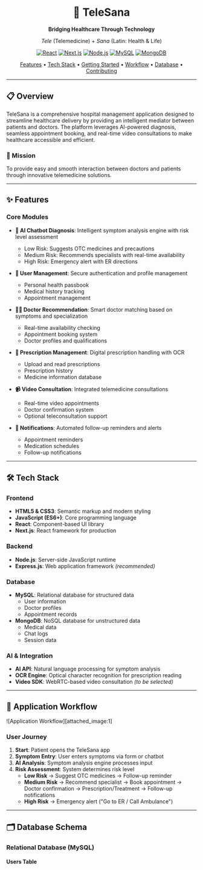 <div align="center">

# 🏥 TeleSana

**Bridging Healthcare Through Technology**

*Tele* (Telemedicine) + *Sana* (Latin: Health & Life)

[![React](https://img.shields.io/badge/React-20232A?style=for-the-badge&logo=react&logoColor=61DAFB)](https://reactjs.org/)
[![Next.js](https://img.shields.io/badge/Next.js-000000?style=for-the-badge&logo=next.js&logoColor=white)](https://nextjs.org/)
[![Node.js](https://img.shields.io/badge/Node.js-339933?style=for-the-badge&logo=node.js&logoColor=white)](https://nodejs.org/)
[![MySQL](https://img.shields.io/badge/MySQL-4479A1?style=for-the-badge&logo=mysql&logoColor=white)](https://www.mysql.com/)
[![MongoDB](https://img.shields.io/badge/MongoDB-47A248?style=for-the-badge&logo=mongodb&logoColor=white)](https://www.mongodb.com/)

[Features](#-features) • [Tech Stack](#-tech-stack) • [Getting Started](#-getting-started) • [Workflow](#-application-workflow) • [Database](#-database-schema) • [Contributing](#-contributing)

</div>

---

## 📋 Overview

TeleSana is a comprehensive hospital management application designed to streamline healthcare delivery by providing an intelligent mediator between patients and doctors. The platform leverages AI-powered diagnosis, seamless appointment booking, and real-time video consultations to make healthcare accessible and efficient.

### 🎯 Mission

To provide easy and smooth interaction between doctors and patients through innovative telemedicine solutions.

---

## ✨ Features

### Core Modules

- **🤖 AI Chatbot Diagnosis**: Intelligent symptom analysis engine with risk level assessment
  - Low Risk: Suggests OTC medicines and precautions
  - Medium Risk: Recommends specialists with real-time availability
  - High Risk: Emergency alert with ER directions

- **👤 User Management**: Secure authentication and profile management
  - Personal health passbook
  - Medical history tracking
  - Appointment management

- **👨‍⚕️ Doctor Recommendation**: Smart doctor matching based on symptoms and specialization
  - Real-time availability checking
  - Appointment booking system
  - Doctor profiles and qualifications

- **💊 Prescription Management**: Digital prescription handling with OCR
  - Upload and read prescriptions
  - Prescription history
  - Medicine information database

- **📹 Video Consultation**: Integrated telemedicine consultations
  - Real-time video appointments
  - Doctor confirmation system
  - Optional teleconsultation support

- **🔔 Notifications**: Automated follow-up reminders and alerts
  - Appointment reminders
  - Medication schedules
  - Follow-up notifications

---

## 🛠 Tech Stack

### Frontend
- **HTML5 & CSS3**: Semantic markup and modern styling
- **JavaScript (ES6+)**: Core programming language
- **React**: Component-based UI library
- **Next.js**: React framework for production

### Backend
- **Node.js**: Server-side JavaScript runtime
- **Express.js**: Web application framework *(recommended)*

### Database
- **MySQL**: Relational database for structured data
  - User information
  - Doctor profiles
  - Appointment records
- **MongoDB**: NoSQL database for unstructured data
  - Medical data
  - Chat logs
  - Session data

### AI & Integration
- **AI API**: Natural language processing for symptom analysis
- **OCR Engine**: Optical character recognition for prescription reading
- **Video SDK**: WebRTC-based video consultation *(to be selected)*

---

## 📱 Application Workflow

![Application Workflow][attached_image:1]

### User Journey

1. **Start**: Patient opens the TeleSana app
2. **Symptom Entry**: User enters symptoms via form or chatbot
3. **AI Analysis**: Symptom analysis engine processes input
4. **Risk Assessment**: System determines risk level
   - **Low Risk** → Suggest OTC medicines → Follow-up reminder
   - **Medium Risk** → Recommend specialist → Book appointment → Doctor confirmation → Prescription/Treatment → Follow-up notifications
   - **High Risk** → Emergency alert ("Go to ER / Call Ambulance")

---

## 🗂 Database Schema

### Relational Database (MySQL)

#### Users Table
